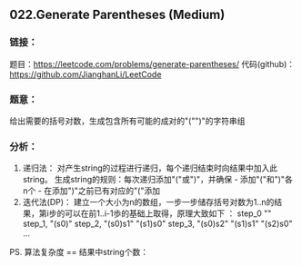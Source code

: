 ## 022.Generate Parentheses (Medium)

### **链接**：
题目：https://leetcode.com/problems/generate-parentheses/
代码(github)：https://github.com/JianghanLi/LeetCode

### **题意**：
给出需要的括号对数，生成包含所有可能的成对的"("")"的字符串组

### **分析**：
1. 递归法：
	对产生string的过程进行递归，每个递归结束时向结果中加入此string。
	生成string的规则：每次递归添加"("或")"，并确保
		- 添加"("和")"各n个
		- 在添加")"之前已有对应的"("添加
2. 迭代法(DP)：
	建立一个大小为n的数组，一步一步储存括号对数为1..n的结果，第i步的可以在前1..i-1歩的基础上取得，原理大致如下 ：
	step_0 ""
	step_1, "(s0)"
	step_2, "(s0)s1" "(s1)s0"
	step_3, "(s0)s2" "(s1)s1" "(s2)s0"
	...

PS. 算法复杂度 == 结果中string个数：